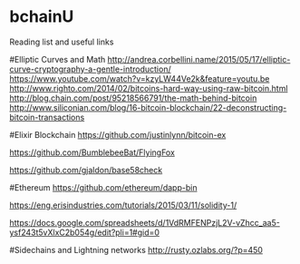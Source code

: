 # bchainU
Reading list and useful links

#Elliptic Curves and Math
http://andrea.corbellini.name/2015/05/17/elliptic-curve-cryptography-a-gentle-introduction/
https://www.youtube.com/watch?v=kzyLW44Ve2k&feature=youtu.be 
http://www.righto.com/2014/02/bitcoins-hard-way-using-raw-bitcoin.html 
http://blog.chain.com/post/95218566791/the-math-behind-bitcoin
http://www.siliconian.com/blog/16-bitcoin-blockchain/22-deconstructing-bitcoin-transactions

#Elixir Blockchain
https://github.com/justinlynn/bitcoin-ex

https://github.com/BumblebeeBat/FlyingFox

https://github.com/gjaldon/base58check

#Ethereum 
https://github.com/ethereum/dapp-bin

https://eng.erisindustries.com/tutorials/2015/03/11/solidity-1/

https://docs.google.com/spreadsheets/d/1VdRMFENPzjL2V-vZhcc_aa5-ysf243t5vXlxC2b054g/edit?pli=1#gid=0

#Sidechains and Lightning networks
http://rusty.ozlabs.org/?p=450
